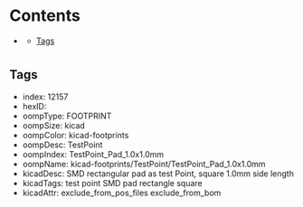 



Contents
========

* [](#)
	* [Tags](#tags)

# 

## Tags

- index: 12157
- hexID: 
- oompType: FOOTPRINT
- oompSize: kicad
- oompColor: kicad-footprints
- oompDesc: TestPoint
- oompIndex: TestPoint_Pad_1.0x1.0mm
- oompName: kicad-footprints/TestPoint/TestPoint_Pad_1.0x1.0mm
- kicadDesc: SMD rectangular pad as test Point, square 1.0mm side length
- kicadTags: test point SMD pad rectangle square
- kicadAttr: exclude_from_pos_files exclude_from_bom
